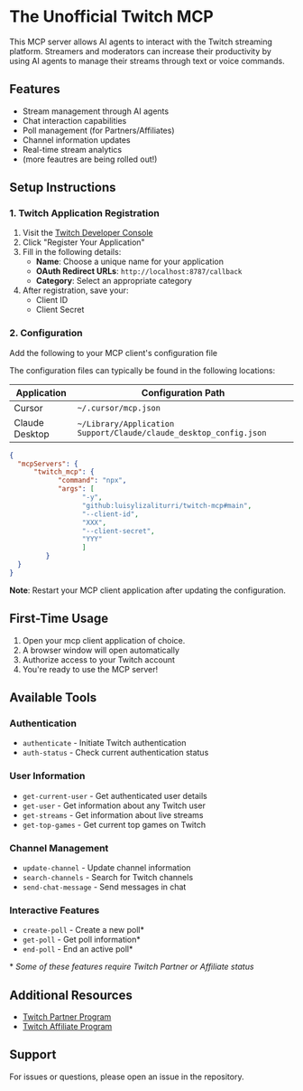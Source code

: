# The Unofficial Twitch MCP

This MCP server allows AI agents to interact with the Twitch streaming platform. Streamers and moderators can increase their productivity by using AI agents to manage their streams through text or voice commands.

## Features
- Stream management through AI agents
- Chat interaction capabilities
- Poll management (for Partners/Affiliates)
- Channel information updates
- Real-time stream analytics
- (more feautres are being rolled out!)

## Setup Instructions

### 1. Twitch Application Registration
1. Visit the [Twitch Developer Console](https://dev.twitch.tv/console/apps)
2. Click "Register Your Application"
3. Fill in the following details:
   - **Name**: Choose a unique name for your application
   - **OAuth Redirect URLs**: `http://localhost:8787/callback`
   - **Category**: Select an appropriate category
4. After registration, save your:
   - Client ID
   - Client Secret

### 2. Configuration
Add the following to your MCP client's configuration file

The configuration files can typically be found in the following locations:

| Application     | Configuration Path |
|----------------|-------------------|
| Cursor         | `~/.cursor/mcp.json` |
| Claude Desktop | `~/Library/Application Support/Claude/claude_desktop_config.json` |


```json
{
  "mcpServers": {
      "twitch_mcp": {
            "command": "npx",
            "args": [
                  "-y",
                  "github:luisylizaliturri/twitch-mcp#main",
                  "--client-id",
                  "XXX",
                  "--client-secret",
                  "YYY"
                  ]
         }
  }
}
```

**Note**: Restart your MCP client application after updating the configuration.

## First-Time Usage
1. Open your mcp client application of choice.
2. A browser window will open automatically
3. Authorize access to your Twitch account
4. You're ready to use the MCP server!

## Available Tools

### Authentication
- `authenticate` - Initiate Twitch authentication
- `auth-status` - Check current authentication status

### User Information
- `get-current-user` - Get authenticated user details
- `get-user` - Get information about any Twitch user
- `get-streams` - Get information about live streams
- `get-top-games` - Get current top games on Twitch

### Channel Management
- `update-channel` - Update channel information
- `search-channels` - Search for Twitch channels
- `send-chat-message` - Send messages in chat

### Interactive Features
- `create-poll` - Create a new poll*
- `get-poll` - Get poll information*
- `end-poll` - End an active poll*

\* *Some of these features require Twitch Partner or Affiliate status*

## Additional Resources
- [Twitch Partner Program](https://www.twitch.tv/p/en/partners/)
- [Twitch Affiliate Program](https://help.twitch.tv/s/article/joining-the-affiliate-program?language=en_US)

## Support
For issues or questions, please open an issue in the repository.